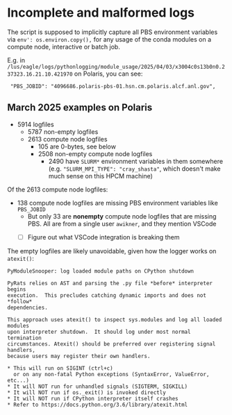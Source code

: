# Incomplete and malformed logs

The script is supposed to implicitly capture all PBS environment variables via `env': os.environ.copy(),` for any usage of the conda modules on a compute node, interactive or batch job.

E.g. in `/lus/eagle/logs/pythonlogging/module_usage/2025/04/03/x3004c0s13b0n0.237323.16.21.10.421970` on Polaris, you can see:
```text
 "PBS_JOBID": "4096686.polaris-pbs-01.hsn.cm.polaris.alcf.anl.gov",
 ```

## March 2025 examples on Polaris

- 5914 logfiles
  - 5787 non-empty logfiles
  - 2613 compute node logfiles
	- 105 are 0-bytes, see below
	- 2508 non-empty compute node logfiles
		- 2490 have `SLURM*` environment variables in them somewhere (e.g. `"SLURM_MPI_TYPE": "cray_shasta"`, which doesn't make much sense on this HPCM machine)
		
Of the 2613 compute node logfiles:		
- 138 compute node logfiles are missing PBS environment variables like `PBS_JOBID`
  - But only 33 are **nonempty** compute node logfiles that are missing PBS. All are from a single user `awikner`, and they mention VSCode
  - [ ] Figure out what VSCode integration is breaking them


The empty logfiles are likely unavoidable, given how the logger works on `atexit()`:
```
PyModuleSnooper: log loaded module paths on CPython shutdown

PyRats relies on AST and parsing the .py file *before* interpreter begins
execution.  This precludes catching dynamic imports and does not *follow*
dependencies.

This approach uses atexit() to inspect sys.modules and log all loaded modules
upon interpreter shutdown.  It should log under most normal termination
circumstances. Atexit() should be preferred over registering signal handlers,
because users may register their own handlers.

* This will run on SIGINT (ctrl+c)
  or on any non-fatal Python exceptions (SyntaxError, ValueError, etc...)
* It will NOT run for unhandled signals (SIGTERM, SIGKILL)
* It will NOT run if os._exit() is invoked directly
* It will NOT run if CPython interpreter itself crashes
* Refer to https://docs.python.org/3.6/library/atexit.html
```
